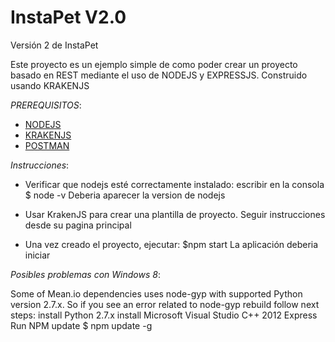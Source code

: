 # InstaPet V2.0

Versión 2 de InstaPet

Este proyecto es un ejemplo simple de como poder crear un proyecto basado en REST mediante el uso de NODEJS y EXPRESSJS. Construido usando KRAKENJS

*PREREQUISITOS*:

- [NODEJS](https://nodejs.org/)
- [KRAKENJS](http://krakenjs.com/)
- [POSTMAN](https://www.getpostman.com/)
 
*Instrucciones*:

- Verificar que nodejs esté correctamente instalado: escribir en la consola 
$ node -v
Deberia aparecer la version de nodejs

- Usar KrakenJS para crear una plantilla de proyecto. Seguir instrucciones desde su pagina principal
- Una vez creado el proyecto, ejecutar: 
$npm start 
La aplicación deberia iniciar

*Posibles problemas con Windows 8*:

Some of Mean.io dependencies uses node-gyp with supported Python version 2.7.x. So if you see an error related to node-gyp rebuild follow next steps:
install Python 2.7.x
install Microsoft Visual Studio C++ 2012 Express
Run NPM update
$ npm update -g


